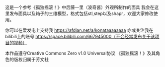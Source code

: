这是一个参考《孤独摇滚！》中后藤一里（波奇酱）外观所制作的面具
我会在这里发布面具以及箱子的三维模型，格式包括stl,step以及shapr，欢迎大家修改使用。

你可以在爱发电上支持我 https://afdian.net/a/konataaaaaaaa
亦或关注我在bilibili上的账号 https://space.bilibili.com/667945000（不会经常发布关于该项目的视频）

本作品遵守Creative Commons Zero v1.0 Universal协议
《孤独摇滚！》及其角色的版权归属于芳文社
